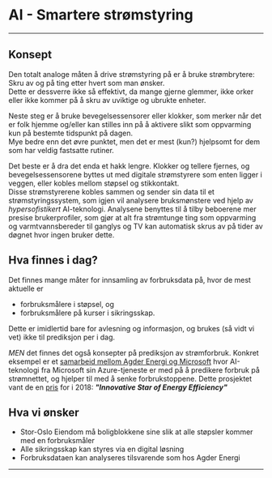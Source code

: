# AI - Smartere strømstyring

---

## Konsept

Den totalt analoge måten å drive strømstyring på er å bruke strømbrytere: Skru av og på ting etter hvert som man ønsker.  
Dette er dessverre ikke så effektivt, da mange gjerne glemmer, ikke orker eller ikke kommer på å skru av uviktige og ubrukte enheter.

Neste steg er å bruke bevegelsessensorer eller klokker, som merker når det er folk hjemme og/eller kan stilles inn på å aktivere slikt som oppvarming kun på bestemte tidspunkt på dagen.  
Mye bedre enn det øvre punktet, men det er mest (kun?) hjelpsomt for dem som har veldig fastsatte rutiner.

Det beste er å dra det enda et hakk lengre. Klokker og tellere fjernes, og bevegelsessensorene byttes ut med digitale strømstyrere som enten ligger i veggen, eller kobles mellom støpsel og stikkontakt.  
Disse strømstyrerene kobles sammen og sender sin data til et strømstyringssystem, som igjen vil analysere bruksmønstere ved hjelp av _hypersofistikert_ AI-teknologi. Analysene benyttes til å tilby beboerene mer presise brukerprofiler, som gjør at alt fra strømtunge ting som oppvarming og varmtvannsbereder til ganglys og TV kan automatisk skrus av på tider av døgnet hvor ingen bruker dette.


## Hva finnes i dag?

Det finnes mange måter for innsamling av forbruksdata på, hvor de mest aktuelle er

* forbruksmålere i støpsel, og
* forbruksmålere på kurser i sikringsskap.

Dette er imidlertid bare for avlesning og informasjon, og brukes (så vidt vi vet) ikke til prediksjon per i dag.

_MEN_ det finnes det også konsepter på prediksjon av strømforbruk. Konkret eksempel er et [samarbeid mellom Agder Energi og Microsoft][microsoft-agder] hvor AI-teknologi fra Microsoft sin Azure-tjeneste er med på å predikere forbruk på strømnettet, og hjelper til med å senke forbrukstoppene. Dette prosjektet vant de en [pris][microsoft-agder-pris] for i 2018: _**"Innovative Star of Energy Efficiency"**_


## Hva vi ønsker

* Stor-Oslo Eiendom må boligblokkene sine slik at alle støpsler kommer med en forbruksmåler
* Alle sikringsskap kan styres via en digital løsning
* Forbruksdataen kan analyseres tilsvarende som hos Agder Energi


---

[microsoft-agder]: https://news.microsoft.com/2016/10/06/microsoft-and-agder-energi-collaborate-to-build-an-intelligent-grid-powered-by-an-intelligent-cloud/

[microsoft-agder-pris]: http://www.mynewsdesk.com/no/microsoft-norge/pressreleases/internasjonal-prestisjepris-for-smartstroemprosjekt-til-agder-energi-og-microsoft-2730946